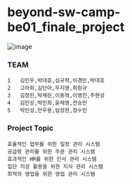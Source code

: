 # beyond-sw-camp-be01_finale_project

![image](https://github.com/beyond-sw-camp/beyond-sw-camp-be01_finale_project/assets/87309910/765d9b05-cc37-46cd-bbbd-5cd4ceb2f59b)

### TEAM
```
1	김민우,박대호,심규혁,이경민,박대호	
2	고라희,김단아,우지영,최원규	
3	김정민,박재린,이동혁,이영진,주현성
4	김민성,박민희,윤채영,전승민	
5	박민성,안우용,임성현,정수민
```

### Project Topic
```
효율적인 업무를 위한 일정 관리 시스템
공급망 관리를 위한 주문 관리 시스템
효과적인 HR를 위한 인사 관리 시스템
집단 지성 활용을 위한 지식 관리 시스템
최적의 영업을 위한 영업 관리 시스템
```
